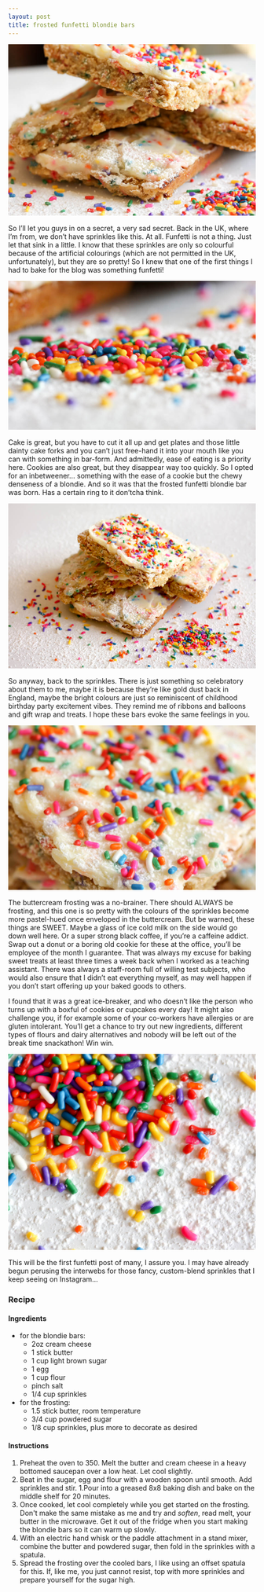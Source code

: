 ```yaml
---
layout: post
title: frosted funfetti blondie bars
---
```

![](/images/frosted-funfetti-blondie-bars/1.jpg)

So I’ll let you guys in on a secret, a very sad secret. Back in the UK, where I’m from, we don’t have sprinkles like this. At all. Funfetti is not a thing. Just let that sink in a little. I know that these sprinkles are only so colourful because of the artificial colourings (which are not permitted in the UK, unfortunately), but they are so pretty! So I knew that one of the first things I had to bake for the blog was something funfetti!

![](/images/frosted-funfetti-blondie-bars/2.jpg)

Cake is great, but you have to cut it all up and get plates and those little dainty cake forks and you can’t just free-hand it into your mouth like you can with something in bar-form. And admittedly, ease of eating is a priority here. Cookies are also great, but they disappear way too quickly. So I opted for an inbetweener… something with the ease of a cookie but the chewy denseness of a blondie. And so it was that the frosted funfetti blondie bar was born. Has a certain ring to it don’tcha think.

![](/images/frosted-funfetti-blondie-bars/3.jpg)

So anyway, back to the sprinkles. There is just something so celebratory about them to me, maybe it is because they’re like gold dust back in England, maybe the bright colours are just so reminiscent of childhood birthday party excitement vibes. They remind me of ribbons and balloons and gift wrap and treats. I hope these bars evoke the same feelings in you.

![](/images/frosted-funfetti-blondie-bars/4.jpg)

The buttercream frosting was a no-brainer. There should ALWAYS be frosting, and this one is so pretty with the colours of the sprinkles become more pastel-hued once enveloped in the buttercream. But be warned, these things are SWEET. Maybe a glass of ice cold milk on the side would go down well here. Or a super strong black coffee, if you’re a caffeine addict. Swap out a donut or a boring old cookie for these at the office, you’ll be employee of the month I guarantee. That was always my excuse for baking sweet treats at least three times a week back when I worked as a teaching assistant. There was always a staff-room full of willing test subjects, who would also ensure that I didn’t eat everything myself, as may well happen if you don’t start offering up your baked goods to others.

I found that it was a great ice-breaker, and who doesn’t like the person who turns up with a boxful of cookies or cupcakes every day! It might also challenge you, if for example some of your co-workers have allergies or are gluten intolerant. You’ll get a chance to try out new ingredients, different types of flours and dairy alternatives and nobody will be left out of the break time snackathon! Win win.

![](/images/frosted-funfetti-blondie-bars/5.jpg)

This will be the first funfetti post of many, I assure you. I may have already begun perusing the interwebs for those fancy, custom-blend sprinkles that I keep seeing on Instagram…

### Recipe
#### Ingredients
+ for the blondie bars:
  + 2oz cream cheese
  + 1 stick butter
  + 1 cup light brown sugar
  + 1 egg
  + 1 cup flour
  + pinch salt
  + 1/4 cup sprinkles
+ for the frosting:
  + 1.5 stick butter, room temperature
  + 3/4 cup powdered sugar
  + 1/8 cup sprinkles, plus more to decorate as desired

#### Instructions
1. Preheat the oven to 350. Melt the butter and cream cheese in a heavy bottomed saucepan over a low heat. Let cool slightly.
1. Beat in the sugar, egg and flour with a wooden spoon until smooth. Add sprinkles and stir.
1.Pour into a greased 8x8 baking dish and bake on the middle shelf for 20 minutes.
1. Once cooked, let cool completely while you get started on the frosting. Don't make the same mistake as me and try and *soften*, read melt, your butter in the microwave. Get it out of the fridge when you start making the blondie bars so it can warm up slowly.
1. With an electric hand whisk or the paddle attachment in a stand mixer, combine the butter and powdered sugar, then fold in the sprinkles with a spatula.
1. Spread the frosting over the cooled bars, I like using an offset spatula for this. If, like me, you just cannot resist, top with more sprinkles and prepare yourself for the sugar high.
